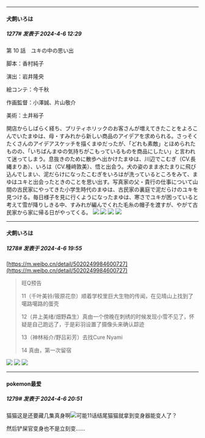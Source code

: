 ﻿
*****

####  犬飼いろは  
##### 1277#       发表于 2024-4-6 12:29

第 10 話　ユキの中の思い出

脚本：香村純子

演出：岩井隆央

絵コンテ：今千秋

作画監督：小澤誠、片山敬介

美術：土井裕子

開店からしばらく経ち、プリティホリックのお客さんが増えてきたことをよろこんでいたまゆは、母・すみれから新しい商品のアイデアを求められる。さっそくたくさんのアイデアスケッチを描くまゆだったが、「どれも素敵」とほめられたものの、「いちばんまゆの気持ちがこもっているものを商品にしたい」と言われて迷ってしまう。息抜きのために散歩へ出かけたまゆは、川辺でこむぎ（CV.長縄まりあ）、いろは（CV.種﨑敦美）、悟と出会う。犬の姿のまま水たまりに飛び込んでしまい、泥だらけになったこむぎをいろはが洗っているところをみて、まゆはユキと出会ったときのことを思い出す。写真家の父・貴行の仕事について山間の古民家にやってきた小学生時代のまゆは、古民家の裏庭で泥だらけのユキを見つける。毎日様子を見に行くようになったまゆは、寒さでユキが困っていると考えて雪が降りしきる中、すみれが編んでくれた毛糸の帽子を渡すが、やがて古民家から家に帰る日がやってくる。
<img src="https://p.sda1.dev/16/ee53bdc6b33fc3c8eeb35667b22eb050/001.jpg" referrerpolicy="no-referrer">
<img src="https://p.sda1.dev/16/8cc8ce55737d8f96fee8820525177d3f/002.jpg" referrerpolicy="no-referrer">
<img src="https://p.sda1.dev/16/a02f60c576cd2fd07d62d7ad0078150b/003.jpg" referrerpolicy="no-referrer">
<img src="https://p.sda1.dev/16/770d3e4b7c6e8c705273cc245755eec5/004.jpg" referrerpolicy="no-referrer">


*****

####  犬飼いろは  
##### 1278#       发表于 2024-4-6 19:55

[https://m.weibo.cn/detail/5020249984600727](https://m.weibo.cn/detail/5020249984600727) <blockquote>旺Q预告

11（千叶美铃/筱原花奈）顺着学校里巨大生物的传闻，在见晴山上找到了噶路噶路的蛋壳

12（井上美绪/畑野森生）真由一个傍晚在刺绣的时候发现小雪不见了，怀疑是自己跑远了，于是彩羽设置了摄像头来确认踪迹

13（神林裕介/野吕彩芳）去找Cure Nyami

14 真由，第一次留宿</blockquote>
<img src="https://p.sda1.dev/16/41fcebde0391aa07bedbcfcd6d5d0d95/e7cbae74gy1hohcoj4mt5j20sg0ci0vo.jpg" referrerpolicy="no-referrer">
<img src="https://p.sda1.dev/16/17ae2cd7c3d828e1d699bfa90c076af8/e7cbae74gy1hohcojgojoj20sg0dggoi.jpg" referrerpolicy="no-referrer">
<img src="https://p.sda1.dev/16/f27696c98946b573d9a4c3c45f375e4a/e7cbae74gy1hohcojpx1tj20sg0bumz3.jpg" referrerpolicy="no-referrer">


*****

####  pokemon最爱  
##### 1279#       发表于 2024-4-6 20:51

猫猫这是还要藏几集真身啊<img src="https://static.saraba1st.com/image/smiley/face2017/067.png" referrerpolicy="no-referrer">可能11话结尾猫猫就拿到变身器能变人了？

然后铲屎官变身也不是立刻变……


